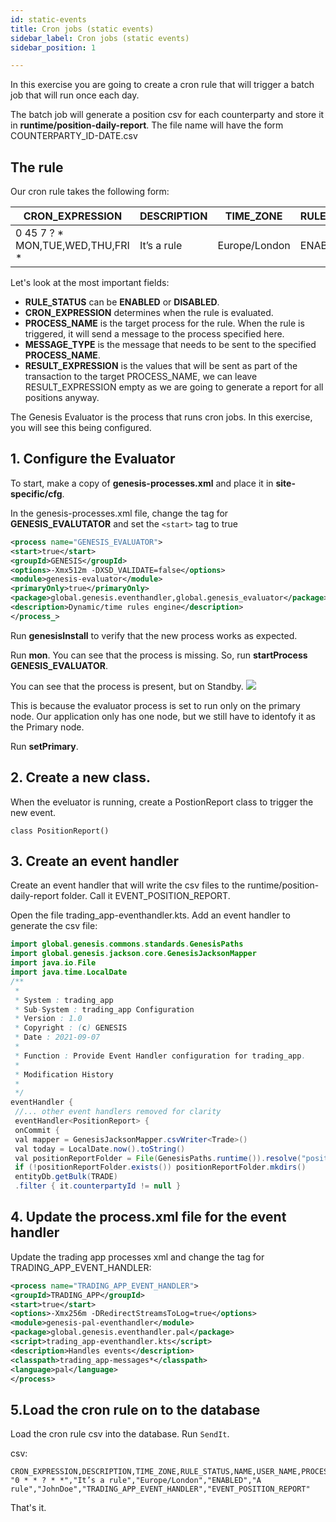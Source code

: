 ```yaml
---
id: static-events
title: Cron jobs (static events)
sidebar_label: Cron jobs (static events)
sidebar_position: 1

---
```

In this exercise you are going to create a cron rule that will trigger a batch job that will run once each day.

The batch job will generate a position csv for each counterparty and store it in **runtime/position-daily-report**. The file name will have the form COUNTERPARTY_ID-DATE.csv

## The rule

Our cron rule takes the following form:

| CRON_EXPRESSION | DESCRIPTION | TIME_ZONE | RULE_STATUS | NAME | USER_NAME | PROCESS_NAME | MESSAGE_TYPE | RESULT_EXPRESSION |
| --- | --- | --- | --- | --- | --- | --- | --- | --- |
| 0 45 7 ? * MON,TUE,WED,THU,FRI * | It’s a rule | Europe/London | ENABLED | A rule | JohnDoe | TRADING_APP_EVENTHANDLER | EVENT_POSITION_REPORT |  |

Let's look at the most important fields:

* **RULE_STATUS** can be **ENABLED** or **DISABLED**.
* **CRON_EXPRESSION** determines when the rule is evaluated.
* **PROCESS_NAME** is the target process for the rule. When the rule is triggered, it will send a message to the process specified here.
* **MESSAGE_TYPE** is the message that needs to be sent to the specified **PROCESS_NAME**.
* **RESULT_EXPRESSION** is the values that will be sent as part of the transaction to the target PROCESS_NAME, we can leave RESULT_EXPRESSION empty as we are going to generate a report for all positions anyway.

The Genesis Evaluator is the process that runs cron jobs. In this exercise, you will see this being configured.

## 1. Configure the Evaluator

To start, make a copy of **genesis-processes.xml** and place it in **site-specific/cfg**.

In the genesis-processes.xml file,  change the
tag for **GENESIS_EVALUTATOR** and set the  `<start>` tag to true

```xml
<process name="GENESIS_EVALUATOR">
<start>true</start>
<groupId>GENESIS</groupId>
<options>-Xmx512m -DXSD_VALIDATE=false</options>
<module>genesis-evaluator</module>
<primaryOnly>true</primaryOnly>
<package>global.genesis.eventhandler,global.genesis_evaluator</package>
<description>Dynamic/time rules engine</description>
</process_>
```

Run **genesisInstall** to verify that the new process works as expected.

Run **mon**.
You can see that the process is missing.
So, run **startProcess GENESIS_EVALUATOR**.

You can see that the process is present, but on Standby.
![](/img/appgen.png)

This is because the evaluator process is set to run only on the primary node. Our application only has one node, but we still have to identofy it as the Primary node.

Run **setPrimary**.

## 2. Create a new class.
When the eveluator is running, create a PostionReport class to trigger the new event.

```javapackage global.genesis.trading_app.message.event
class PositionReport()
```

## 3. Create an event handler

Create an event handler that will write the csv files to the runtime/position-daily-report folder. Call it EVENT_POSITION_REPORT.

Open the file trading_app-eventhandler.kts. Add an event handler to generate the csv file:

```java
import global.genesis.commons.standards.GenesisPaths
import global.genesis.jackson.core.GenesisJacksonMapper
import java.io.File
import java.time.LocalDate
/**
 *
 * System : trading_app
 * Sub-System : trading_app Configuration
 * Version : 1.0
 * Copyright : (c) GENESIS
 * Date : 2021-09-07
 *
 * Function : Provide Event Handler configuration for trading_app.
 *
 * Modification History
 *
 */
eventHandler {
 //... other event handlers removed for clarity
 eventHandler<PositionReport> {
 onCommit {
 val mapper = GenesisJacksonMapper.csvWriter<Trade>()
 val today = LocalDate.now().toString()
 val positionReportFolder = File(GenesisPaths.runtime()).resolve("position-da
 if (!positionReportFolder.exists()) positionReportFolder.mkdirs()
 entityDb.getBulk(TRADE)
 .filter { it.counterpartyId != null }
```





## 4. Update the process.xml file for the event handler

Update the trading app processes xml and change the tag for TRADING_APP_EVENT_HANDLER:
```xml
<process name="TRADING_APP_EVENT_HANDLER">
<groupId>TRADING_APP</groupId>
<start>true</start>
<options>-Xmx256m -DRedirectStreamsToLog=true</options>
<module>genesis-pal-eventhandler</module>
<package>global.genesis.eventhandler.pal</package>
<script>trading_app-eventhandler.kts</script>
<description>Handles events</description>
<classpath>trading_app-messages*</classpath>
<language>pal</language>
</process>
```

## 5.Load the cron rule on to the database
Load the cron rule csv into the database. 
Run `SendIt`.

csv:
```
CRON_EXPRESSION,DESCRIPTION,TIME_ZONE,RULE_STATUS,NAME,USER_NAME,PROCESS_NAME,MESSA
"0 * * ? * *","It’s a rule","Europe/London","ENABLED","A
rule","JohnDoe","TRADING_APP_EVENT_HANDLER","EVENT_POSITION_REPORT"
```

That's it.